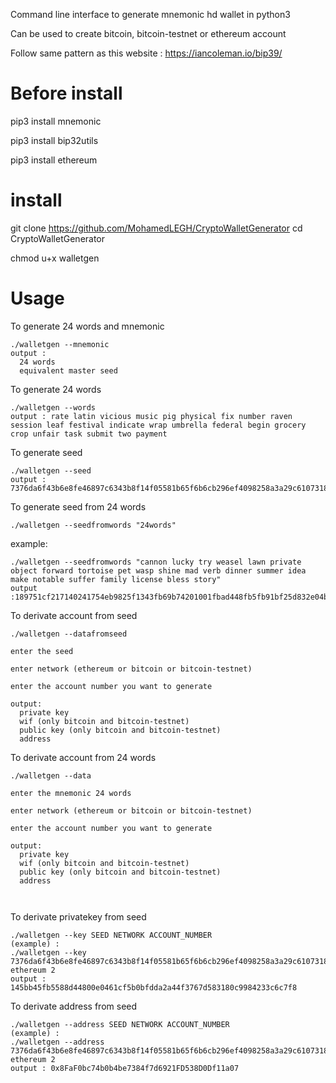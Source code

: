 Command line interface to generate mnemonic hd wallet in python3

Can be used to create bitcoin, bitcoin-testnet or ethereum account

Follow same pattern as this website : https://iancoleman.io/bip39/

# Before install
pip3 install mnemonic 

pip3 install bip32utils

pip3 install ethereum

# install

git clone https://github.com/MohamedLEGH/CryptoWalletGenerator
cd CryptoWalletGenerator

chmod u+x walletgen

# Usage

To generate 24 words and mnemonic
```
./walletgen --mnemonic 
output : 
  24 words
  equivalent master seed 
```
To generate 24 words

```
./walletgen --words
output : rate latin vicious music pig physical fix number raven session leaf festival indicate wrap umbrella federal begin grocery crop unfair task submit two payment
```

To generate seed

```
./walletgen --seed
output : 7376da6f43b6e8fe46897c6343b8f14f05581b65f6b6cb296ef4098258a3a29c61073180cc0f348b9934f6abf299c107d9ecf9215ce212f7f6fea791147d8462
```

To generate seed from 24 words

```
./walletgen --seedfromwords "24words" 
```
example:
```
./walletgen --seedfromwords "cannon lucky try weasel lawn private object forward tortoise pet wasp shine mad verb dinner summer idea make notable suffer family license bless story"
output :189751cf217140241754eb9825f1343fb69b74201001fbad448fb5fb91bf25d832e04bd8af89892cc5a87e07f61c4afe7b6fdae96b68c68d977a9253ae425801
```

To derivate account from seed
```
./walletgen --datafromseed

enter the seed

enter network (ethereum or bitcoin or bitcoin-testnet)

enter the account number you want to generate

output:
  private key
  wif (only bitcoin and bitcoin-testnet)
  public key (only bitcoin and bitcoin-testnet)
  address
```  


To derivate account from 24 words
```
./walletgen --data

enter the mnemonic 24 words

enter network (ethereum or bitcoin or bitcoin-testnet)

enter the account number you want to generate

output:
  private key
  wif (only bitcoin and bitcoin-testnet)
  public key (only bitcoin and bitcoin-testnet)
  address
  
  
```

To derivate privatekey from seed
```
./walletgen --key SEED NETWORK ACCOUNT_NUMBER
(example) :
./walletgen --key 7376da6f43b6e8fe46897c6343b8f14f05581b65f6b6cb296ef4098258a3a29c61073180cc0f348b9934f6abf299c107d9ecf9215ce212f7f6fea791147d8462 ethereum 2
output : 145bb45fb5588d44800e0461cf5b0bfdda2a44f3767d583180c9984233c6c7f8
```

To derivate address from seed
```
./walletgen --address SEED NETWORK ACCOUNT_NUMBER
(example) :
./walletgen --address 7376da6f43b6e8fe46897c6343b8f14f05581b65f6b6cb296ef4098258a3a29c61073180cc0f348b9934f6abf299c107d9ecf9215ce212f7f6fea791147d8462 ethereum 2
output : 0x8FaF0bc74b0b4be7384f7d6921FD538D0Df11a07
```
